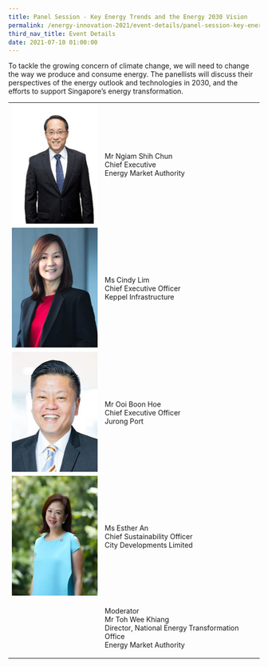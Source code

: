 ```yaml
---
title: Panel Session - Key Energy Trends and the Energy 2030 Vision
permalink: /energy-innovation-2021/event-details/panel-session-key-energy-trends-and-the-energy-2030-vision/
third_nav_title: Event Details
date: 2021-07-10 01:00:00
---
```

To tackle the growing concern of climate change, we will need to change the way we produce and consume energy. The panellists will discuss their perspectives of the energy outlook and technologies in 2030, and the efforts to support Singapore’s energy transformation.

<div class="speakers-tbl-container">
  <table>
    <tr>
	  <td><img src="/images/speakers/ngiam-shih-chun.jpg" alt="Ngiam Shih Chun" width="180" height="240" /></td>
	  <td>
	    <p><span class="speaker-name">Mr Ngiam Shih Chun</span><br>
		Chief Executive<br>
		Energy Market Authority</p>
	  </td>
	</tr>
	<tr>
	  <td><img src="/images/speakers/cindy-lim.jpg" alt="Cindy Lim" width="180" height="240" /></td>
	  <td>
	    <p><span class="speaker-name">Ms Cindy Lim</span><br>
		Chief Executive Officer<br>
		Keppel Infrastructure</p>
	  </td>
	</tr>
	<tr>
	  <td><img src="/images/speakers/ooi-boon-hoe.jpg" alt="Ooi Boon Hoe" width="180" height="240" /></td>
	  <td>
	    <p><span class="speaker-name">Mr Ooi Boon Hoe</span><br>
		Chief Executive Officer<br>
		Jurong Port</p>
	  </td>
	</tr>
	<tr>
	  <td><img src="/images/speakers/esther-an.jpg" alt="Esther An" width="180" height="240" /></td>
	  <td>
	    <p><span class="speaker-name">Ms Esther An</span><br>
		Chief Sustainability Officer<br>
		City Developments Limited</p>
	  </td>
	</tr>
	<tr>
	  <td></td>
	  <td>
	    <p><span class="moderator-text">Moderator</span><br>
		<span class="speaker-name">Mr Toh Wee Khiang</span><br>
		Director, National Energy Transformation Office<br>
		Energy Market Authority</p>
	  </td>
	</tr>
  </table>
</div>
